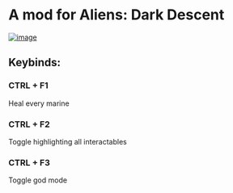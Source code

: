# A mod for Aliens: Dark Descent

[![image](https://github.com/Subtixx/aliens-dark-descent/assets/20743379/73e7037d-bbe3-4449-aa40-5c1271ed350b)](https://store.steampowered.com/app/1150440/Aliens_Dark_Descent/)

## Keybinds:

### CTRL + F1

Heal every marine

### CTRL + F2

Toggle highlighting all interactables

### CTRL + F3

Toggle god mode